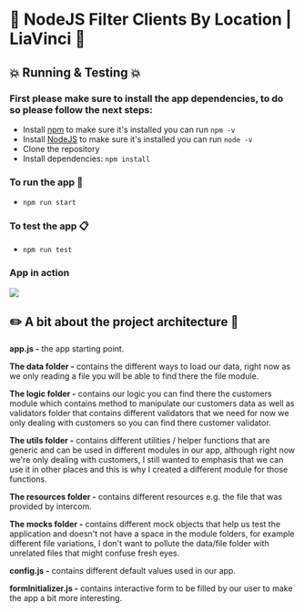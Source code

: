# :tada:   NodeJS Filter Clients By Location | LiaVinci   :tada:

## :boom: Running & Testing :boom:

### First please make sure to install the app dependencies, to do so please follow the next steps:

- Install [npm](https://www.npmjs.com/) to make sure it's installed you can run `npm -v`
- Install [NodeJS](https://nodejs.org/en/download/package-manager/) to make sure it's installed you can run `node -v`
- Clone the repository
- Install dependencies: `npm install`

### To run the app :rocket:

* `npm run start`

### To test the app :clipboard:

* `npm run test`

### App in action

![](app.gif)

## :pencil2:   A bit about the project architecture   :straight_ruler:

**app.js -** the app starting point.

**The data folder -** contains the different ways to load our data, right now as we only reading a file you will be able to find there the file module.

**The logic folder -** contains our logic you can find there the customers module which contains method to manipulate our customers data as well as validators folder that contains different validators that we need for now we only dealing with customers so you can find there customer validator.

**The utils folder -** contains different utilities / helper functions that are generic and can be used in different modules in our app, although right now we're only dealing with customers, I still wanted to emphasis that we can use it in other places and this is why I created a different module for those functions.

**The resources folder -** contains different resources e.g. the file that was provided by intercom.

**The mocks folder -** contains different mock objects that help us test the application and doesn't not have a space in the module folders, for example different file variations, I don't want to pollute the data/file folder with unrelated files that might confuse fresh eyes.

**config.js -** contains different default values used in our app.

**formInitializer.js -** contains interactive form to be filled by our user to make the app a bit more interesting.
